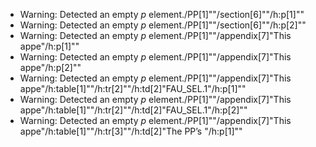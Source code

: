 * Warning: Detected an empty _p_ element./PP[1]""/section[6]""/h:p[1]""
* Warning: Detected an empty _p_ element./PP[1]""/section[6]""/h:p[2]""
* Warning: Detected an empty _p_ element./PP[1]""/appendix[7]"This appe"/h:p[1]""
* Warning: Detected an empty _p_ element./PP[1]""/appendix[7]"This appe"/h:p[2]""
* Warning: Detected an empty _p_ element./PP[1]""/appendix[7]"This appe"/h:table[1]""/h:tr[2]""/h:td[2]"FAU_SEL.1"/h:p[1]""
* Warning: Detected an empty _p_ element./PP[1]""/appendix[7]"This appe"/h:table[1]""/h:tr[2]""/h:td[2]"FAU_SEL.1"/h:p[2]""
* Warning: Detected an empty _p_ element./PP[1]""/appendix[7]"This appe"/h:table[1]""/h:tr[3]""/h:td[2]"The PP’s "/h:p[1]""
